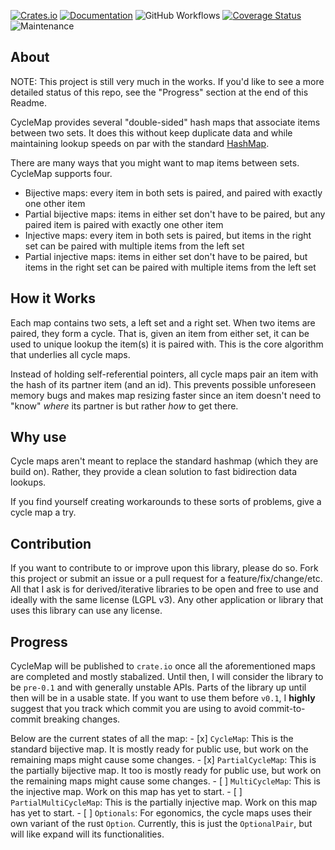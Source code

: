 [![Crates.io](https://img.shields.io/crates/v/cycle_map.svg)](https://crates.io/crates/cycle_map)
[![Documentation](https://docs.rs/cycle_map/badge.svg)](https://docs.rs/cycle_map/)
![GitHub Workflows](https://github.com/TylerBloom/CycleMap/actions/workflows/ci.yml/badge.svg)
[![Coverage Status](https://codecov.io/gh/TylerBloom/CycleMap/branch/main/graph/badge.svg)](https://codecov.io/gh/TylerBloom/CycleMap)
![Maintenance](https://img.shields.io/badge/Maintenance-Actively%20Developed-brightgreen.svg)

## About
NOTE: This project is still very much in the works. If you'd like to see
a more detailed status of this repo, see the "Progress" section at the
end of this Readme.


CycleMap provides several "double-sided" hash maps that associate items
between two sets. It does this without keep duplicate data and while
maintaining lookup speeds on par with the standard
[HashMap](https://crates.io/crates/hashbrown).

There are many ways that you might want to map items between sets.
CycleMap supports four.
 - Bijective maps: every item in both sets is paired, and paired with
 	 exactly one other item
 - Partial bijective maps: items in either set don't have to be paired,
 	 but any paired item is paired with exactly one other item
 - Injective maps: every item in both sets is paired, but items in the
 	 right set can be paired with multiple items from the left set
 - Partial injective maps: items in either set don't have to be paired,
 	 but items in the right set can be paired with multiple items from the
 	 left set

## How it Works
Each map contains two sets, a left set and a right set. When two items
are paired, they form a cycle. That is, given an item from either set,
it can be used to unique lookup the item(s) it is paired with. This is
the core algorithm that underlies all cycle maps. 

Instead of holding self-referential pointers, all cycle maps pair an
item with the hash of its partner item (and an id). This prevents
possible unforeseen memory bugs and makes map resizing faster since an
item doesn't need to "know" *where* its partner is but rather *how* to
get there.

## Why use 
Cycle maps aren't meant to replace the standard hashmap (which they are
build on). Rather, they provide a clean solution to fast bidirection
data lookups.

If you find yourself creating workarounds to these sorts of problems,
give a cycle map a try.

## Contribution
If you want to contribute to or improve upon this library, please do so.
Fork this project or submit an issue or a pull request for a
feature/fix/change/etc. All that I ask is for derived/iterative
libraries to be open and free to use and ideally with the same license
(LGPL v3). Any other application or library that uses this library can
use any license.

## Progress
CycleMap will be published to `crate.io` once all the aforementioned
maps are completed and mostly stabalized. Until then, I will consider
the library to be `pre-0.1` and with generally unstable APIs. Parts of
the library up until then will be in a usable state. If you want to use
them before `v0.1`, I **highly** suggest that you track which commit you
are using to avoid commit-to-commit breaking changes.

Below are the current states of all the map:
	- [x] `CycleMap`: This is the standard bijective map. It is mostly
		ready for public use, but work on the remaining maps might cause
		some changes.
	- [x] `PartialCycleMap`: This is the partially bijective map. It too is
		mostly ready for public use, but work on the remaining maps might
		cause some changes.
	- [ ] `MultiCycleMap`: This is the injective map. Work on this map has
		yet to start.
	- [ ] `PartialMultiCycleMap`: This is the partially injective map.
		Work on this map has yet to start.
	- [ ] `Optionals`: For egonomics, the cycle maps uses their own
		variant of the rust `Option`. Currently, this is just the
		`OptionalPair`, but will like expand will its functionalities.

